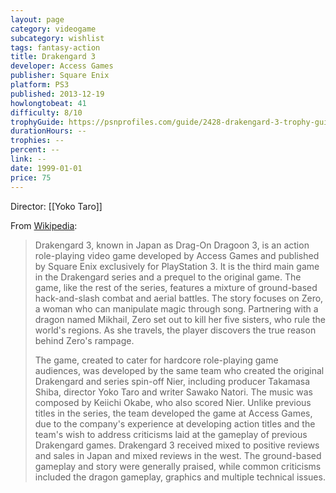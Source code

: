 ```yaml
---
layout: page
category: videogame
subcategory: wishlist
tags: fantasy-action
title: Drakengard 3
developer: Access Games
publisher: Square Enix
platform: PS3
published: 2013-12-19
howlongtobeat: 41
difficulty: 8/10
trophyGuide: https://psnprofiles.com/guide/2428-drakengard-3-trophy-guide
durationHours: --
trophies: --
percent: --
link: --
date: 1999-01-01
price: 75
---
```


Director: [[Yoko Taro]]

From [Wikipedia](https://en.wikipedia.org/wiki/Drakengard_3):

> Drakengard 3, known in Japan as Drag-On Dragoon 3, is an action role-playing video game developed by Access Games and published by Square Enix exclusively for PlayStation 3. It is the third main game in the Drakengard series and a prequel to the original game. The game, like the rest of the series, features a mixture of ground-based hack-and-slash combat and aerial battles. The story focuses on Zero, a woman who can manipulate magic through song. Partnering with a dragon named Mikhail, Zero set out to kill her five sisters, who rule the world's regions. As she travels, the player discovers the true reason behind Zero's rampage.
>
> The game, created to cater for hardcore role-playing game audiences, was developed by the same team who created the original Drakengard and series spin-off Nier, including producer Takamasa Shiba, director Yoko Taro and writer Sawako Natori. The music was composed by Keiichi Okabe, who also scored Nier. Unlike previous titles in the series, the team developed the game at Access Games, due to the company's experience at developing action titles and the team's wish to address criticisms laid at the gameplay of previous Drakengard games. Drakengard 3 received mixed to positive reviews and sales in Japan and mixed reviews in the west. The ground-based gameplay and story were generally praised, while common criticisms included the dragon gameplay, graphics and multiple technical issues.
